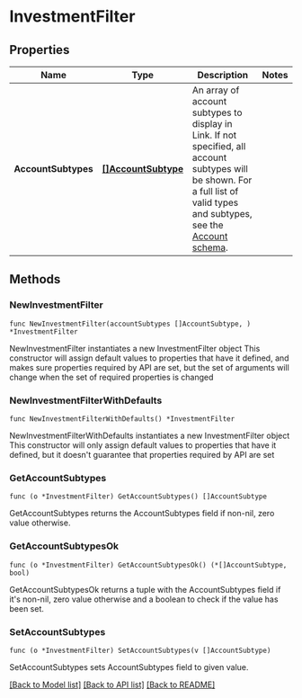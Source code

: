 # InvestmentFilter

## Properties

Name | Type | Description | Notes
------------ | ------------- | ------------- | -------------
**AccountSubtypes** | [**[]AccountSubtype**](AccountSubtype.md) | An array of account subtypes to display in Link. If not specified, all account subtypes will be shown. For a full list of valid types and subtypes, see the [Account schema](/docs/api/accounts#accounts-schema).  | 

## Methods

### NewInvestmentFilter

`func NewInvestmentFilter(accountSubtypes []AccountSubtype, ) *InvestmentFilter`

NewInvestmentFilter instantiates a new InvestmentFilter object
This constructor will assign default values to properties that have it defined,
and makes sure properties required by API are set, but the set of arguments
will change when the set of required properties is changed

### NewInvestmentFilterWithDefaults

`func NewInvestmentFilterWithDefaults() *InvestmentFilter`

NewInvestmentFilterWithDefaults instantiates a new InvestmentFilter object
This constructor will only assign default values to properties that have it defined,
but it doesn't guarantee that properties required by API are set

### GetAccountSubtypes

`func (o *InvestmentFilter) GetAccountSubtypes() []AccountSubtype`

GetAccountSubtypes returns the AccountSubtypes field if non-nil, zero value otherwise.

### GetAccountSubtypesOk

`func (o *InvestmentFilter) GetAccountSubtypesOk() (*[]AccountSubtype, bool)`

GetAccountSubtypesOk returns a tuple with the AccountSubtypes field if it's non-nil, zero value otherwise
and a boolean to check if the value has been set.

### SetAccountSubtypes

`func (o *InvestmentFilter) SetAccountSubtypes(v []AccountSubtype)`

SetAccountSubtypes sets AccountSubtypes field to given value.



[[Back to Model list]](../README.md#documentation-for-models) [[Back to API list]](../README.md#documentation-for-api-endpoints) [[Back to README]](../README.md)


